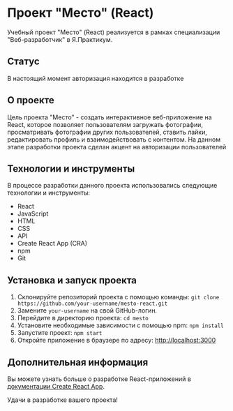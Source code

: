 # Проект "Место" (React)

Учебный проект "Место" (React) реализуется в рамках специализации "Веб-разработчик" в Я.Практикум.

## Статус

В настоящий момент авторизация находится в разработке 

## О проекте

Цель проекта "Место" - создать интерактивное веб-приложение на React, которое позволяет пользователям загружать фотографии, просматривать фотографии других пользователей, ставить лайки, редактировать профиль и взаимодействовать с контентом. На данном этапе разработки проекта сделан акцент на авторизации пользователей

## Технологии и инструменты

В процессе разработки данного проекта использовались следующие технологии и инструменты:

- React
- JavaScript
- HTML
- CSS
- API
- Create React App (CRA)
- npm
- Git

## Установка и запуск проекта

1. Склонируйте репозиторий проекта с помощью команды: `git clone https://github.com/your-username/mesto-react.git`
2. Замените `your-username` на свой GitHub-логин.
3. Перейдите в директорию проекта: `cd mesto`
4. Установите необходимые зависимости с помощью npm: `npm install`
5. Запустите проект: `npm start`
6. Откройте приложение в браузере по адресу: [http://localhost:3000](http://localhost:3000)

## Дополнительная информация

Вы можете узнать больше о разработке React-приложений в [документации Create React App](https://facebook.github.io/create-react-app/docs/getting-started).

Удачи в разработке вашего проекта!

